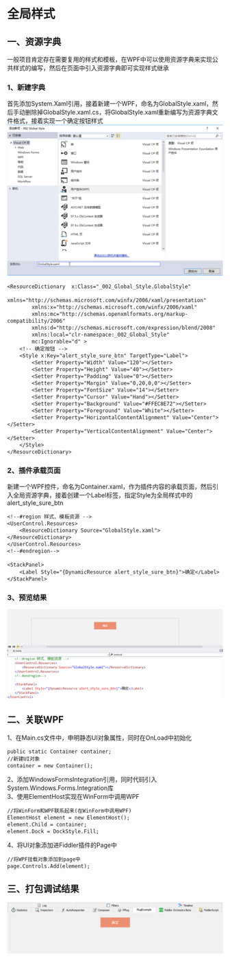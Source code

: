 # 全局样式
## 一、资源字典
一般项目肯定存在需要复用的样式和模板，在WPF中可以使用资源字典来实现公共样式的编写，然后在页面中引入资源字典即可实现样式继承
### 1、新建字典
首先添加System.Xaml引用，接着新建一个WPF，命名为GlobalStyle.xaml，然后手动删除掉GlobalStyle.xaml.cs，将GlobalStyle.xaml重新编写为资源字典文件格式，接着实现一个确定按钮样式
![blockchain](https://raw.githubusercontent.com/Ke1992/Fiddler-Plug-Example/master/images/002%20Global%20Style/001.png "新建字典")
```
<ResourceDictionary  x:Class="_002_Global_Style.GlobalStyle"
        xmlns="http://schemas.microsoft.com/winfx/2006/xaml/presentation"
        xmlns:x="http://schemas.microsoft.com/winfx/2006/xaml"
        xmlns:mc="http://schemas.openxmlformats.org/markup-compatibility/2006" 
        xmlns:d="http://schemas.microsoft.com/expression/blend/2008" 
        xmlns:local="clr-namespace:_002_Global_Style"
        mc:Ignorable="d" >
    <!-- 确定按钮 -->
    <Style x:Key="alert_style_sure_btn" TargetType="Label">
        <Setter Property="Width" Value="120"></Setter>
        <Setter Property="Height" Value="40"></Setter>
        <Setter Property="Padding" Value="0"></Setter>
        <Setter Property="Margin" Value="0,20,0,0"></Setter>
        <Setter Property="FontSize" Value="14"></Setter>
        <Setter Property="Cursor" Value="Hand"></Setter>
        <Setter Property="Background" Value="#FFEC8E72"></Setter>
        <Setter Property="Foreground" Value="White"></Setter>
        <Setter Property="HorizontalContentAlignment" Value="Center"></Setter>
        <Setter Property="VerticalContentAlignment" Value="Center"></Setter>
    </Style>
</ResourceDictionary>
```
### 2、插件承载页面
新建一个WPF控件，命名为Container.xaml，作为插件内容的承载页面，然后引入全局资源字典，接着创建一个Label标签，指定Style为全局样式中的alert_style_sure_btn
```
<!--#region 样式、模板资源 -->
<UserControl.Resources>
    <ResourceDictionary Source="GlobalStyle.xaml"></ResourceDictionary>
</UserControl.Resources>
<!--#endregion-->

<StackPanel>
    <Label Style="{DynamicResource alert_style_sure_btn}">确定</Label>
</StackPanel>
```
### 3、预览结果
![blockchain](https://raw.githubusercontent.com/Ke1992/Fiddler-Plug-Example/master/images/002%20Global%20Style/002.png "预览")
## 二、关联WPF
1、在Main.cs文件中，申明静态UI对象属性，同时在OnLoad中初始化
```
public static Container container;
//新建UI对象
container = new Container();
```
2、添加WindowsFormsIntegration引用，同时代码引入System.Windows.Forms.Integration库  
3、使用ElementHost实现在WinForm中调用WPF
```
//将WinForm和WPF联系起来(在WinForm中调用WPF)
ElementHost element = new ElementHost();
element.Child = container;
element.Dock = DockStyle.Fill;
```
4、将UI对象添加进Fiddler插件的Page中
```
//将WPF挂载对象添加到page中
page.Controls.Add(element);
```
## 三、打包调试结果
![blockchain](https://raw.githubusercontent.com/Ke1992/Fiddler-Plug-Example/master/images/002%20Global%20Style/003.png "结果")
